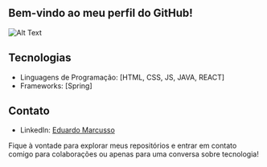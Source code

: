 ## Bem-vindo ao meu perfil do GitHub!

![Alt Text](https://i.gifer.com/AjA6.gif)

## Tecnologias
- Linguagens de Programação: [HTML, CSS, JS, JAVA, REACT]
- Frameworks: [Spring]

## Contato
- LinkedIn: [Eduardo Marcusso](www.linkedin.com/in/eduardo-marcusso-a888ab2aa)

Fique à vontade para explorar meus repositórios e entrar em contato comigo para colaborações ou apenas para uma conversa sobre tecnologia!
